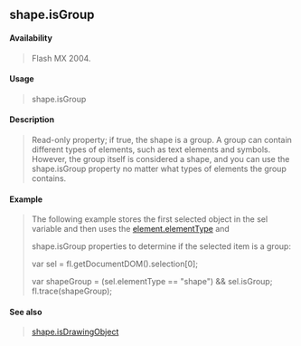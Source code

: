 ## shape.isGroup

#### Availability

> Flash MX 2004.

#### Usage

> shape.isGroup

#### Description

> Read-only property; if true, the shape is a group. A group can contain different types of elements, such as text elements and symbols. However, the group itself is considered a shape, and you can use the shape.isGroup property no matter what types of elements the group contains.

#### Example

> The following example stores the first selected object in the sel variable and then uses the [element.elementType](#_bookmark378) and
>
> shape.isGroup properties to determine if the selected item is a group:
>
> var sel = fl.getDocumentDOM().selection\[0\];
>
> var shapeGroup = (sel.elementType == "shape") && sel.isGroup; fl.trace(shapeGroup);

#### See also

> [shape.isDrawingObject](#_bookmark815)
